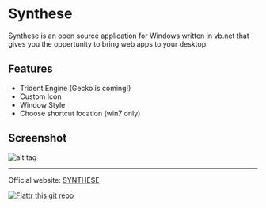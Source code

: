 Synthese
========

Synthese is an open source application for Windows written in vb.net that gives you the oppertunity to bring web apps to your desktop.

Features
--------
* Trident Engine (Gecko is coming!)
* Custom Icon
* Window Style
* Choose shortcut location (win7 only)

Screenshot
----------
![alt tag](http://www.synthese.noxonsoft.com/synthese_app.PNG)

---

Official website: [SYNTHESE](http://www.synthese.noxonsoft.com/)

[![Flattr this git repo](http://api.flattr.com/button/flattr-badge-large.png)](https://flattr.com/submit/auto?user_id=Noxonsoft&url=https://github.com/Noxonsoft/Synthese&title=Synthese&language=english&tags=github&category=software)
